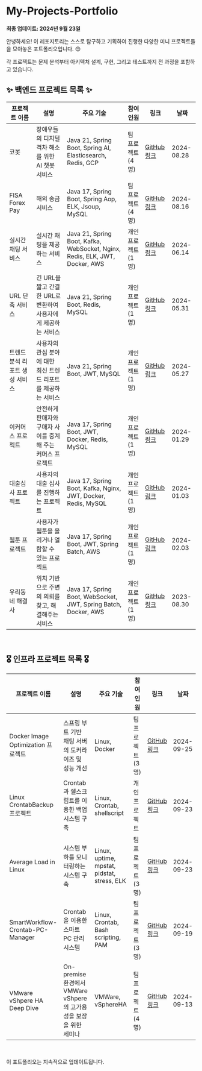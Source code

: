 # My-Projects-Portfolio

**최종 업데이트: 2024년 9월 23일**

안녕하세요! 이 레포지토리는 스스로 탐구하고 기획하여 진행한 다양한 미니 프로젝트들을 모아놓은 포트폴리오입니다. 😊

각 프로젝트는 문제 분석부터 아키텍처 설계, 구현, 그리고 테스트까지 전 과정을 포함하고 있습니다.

## ✨ 백엔드 프로젝트 목록 ✨

| 프로젝트 이름           | 설명                                     | 주요 기술                                                                       | 참여 인원        | 링크                                                               | 날짜         |
|-------------------|----------------------------------------|-----------------------------------------------------------------------------|--------------|------------------------------------------------------------------|------------|
| 코봇                | 장애우들의 디지털 격차 해소를 위한 AI 챗봇 서비스          | Java 21, Spring Boot, Spring AI, Elasticsearch, Redis, GCP                  | 팀 프로젝트 (4명)  | [GitHub 링크](https://github.com/publiko2024/kobot_backend)        | 2024-08.28 |
| FISA Forex Pay    | 해외 송금 서비스                              | Java 17, Spring Boot, Spring Aop, ELK, Jsoup, MySQL                         | 팀 프로젝트 (4명)  | [GitHub 링크](https://github.com/SeokCheol-Lee/FISA-Forex-Pay)     | 2024-08.16 |
| 실시간 채팅 서비스        | 실시간 채팅을 제공하는 서비스                       | Java 21, Spring Boot, Kafka, WebSocket, Nginx, Redis, ELK, JWT, Docker, AWS | 개인 프로젝트 (1명) | [GitHub 링크](https://github.com/f-lab-edu/chat-server)            | 2024-06.14 |
| URL 단축 서비스        | 긴 URL을 짧고 간결한 URL로 변환하여 사용자에게 제공하는 서비스 | Java 21, Spring Boot, Redis, MySQL                                          | 개인 프로젝트 (1명) | [GitHub 링크](https://github.com/SeokCheol-Lee/ShortenURL)         | 2024-05.31 |
| 트렌드 분석 리포트 생성 서비스 | 사용자의 관심 분야에 대한 최신 트렌드 리포트를 제공하는 서비스    | Java 21, Spring Boot, JWT, MySQL                                            | 개인 프로젝트 (1명) | [GitHub 링크](https://github.com/SeokCheol-Lee/trend-report)       | 2024-05.27 |
| 이커머스 프로젝트         | 안전하게 판매자와 구매자 사이를 중계해 주는 커머스 프로젝트      | Java 17, Spring Boot, JWT, Docker, Redis, MySQL                             | 개인 프로젝트 (1명) | [GitHub 링크](https://github.com/SeokCheol-Lee/Commerce)           | 2024-01.29 |
| 대출심사 프로젝트         | 사용자의 대출 심사를 진행하는 프로젝트                  | Java 17, Spring Boot, Kafka, Nginx, JWT, Docker, Redis, MySQL               | 개인 프로젝트 (1명) | [GitHub 링크](https://github.com/SeokCheol-Lee/fintech)            | 2024-01.03 |
| 웹툰 프로젝트           | 사용자가 웹툰을 올리거나 열람할 수 있는 프로젝트            | Java 17, Spring Boot, JWT, Spring Batch, AWS                                | 개인 프로젝트 (1명) | [GitHub 링크](https://github.com/SeokCheol-Lee/Webtoon)            | 2024-02.03 |
| 우리동네 해결사          | 위치 기반으로 주변의 의뢰를 찾고, 해결해주는 서비스          | Java 17, Spring Boot, WebSocket, JWT, Spring Batch, Docker, AWS             | 개인 프로젝트 (1명) | [GitHub 링크](https://github.com/my-neighborhood-solver/nsBackEnd) | 2023-08.30 |

<br>

## 🎖️ 인프라 프로젝트 목록 🎖️

| 프로젝트 이름                          | 설명                                               | 주요 기술                                       | 참여 인원       | 링크                                                                      | 날짜         |
|----------------------------------|--------------------------------------------------|---------------------------------------------|-------------|-------------------------------------------------------------------------|------------|
| Docker Image Optimization 프로젝트   | 스프링 부트 기반 채팅 서버의 도커라이즈 및 성능 개선                   | Linux, Docker                               | 팀 프로젝트 (3명) | [GitHub 링크](https://github.com/SeokCheol-Lee/Docker_Image_Optimization) | 2024-09-25 |
| Linux CrontabBackup 프로젝트         | Crontab과 쉘스크립트를 이용한 백업 시스템 구축                    | Linux, Crontab, shellscript                 | 개인 프로젝트     | [GitHub 링크](https://github.com/SeokCheol-Lee/Linux_CrontabBackup)       | 2024-09-23 |
| Average Load in Linux            | 시스템 부하를 모니터링하는 시스템 구축                            | Linux, uptime, mpstat, pidstat, stress, ELK | 팀 프로젝트 (3명) | [GitHub 링크](https://github.com/SeokCheol-Lee/Average_Load_in_Linux)     | 2024-09-23 |
| SmartWorkflow-Crontab-PC-Manager | Crontab을 이용한 스마트 PC 관리 시스템                       | Linux, Crontab, Bash scripting, PAM         | 팀 프로젝트 (3명) | [GitHub 링크](https://github.com/SeokCheol-Lee/WooriFISA_linux_crontab)   | 2024-09-19 |
| VMware vShpere HA Deep Dive      | On-premise 환경에서 VMWare vShpere의 고가용성을 보장을 위한 세미나 | VMWare, vSphereHA                           | 팀 프로젝트 (4명) | [GitHub 링크](https://github.com/SeokCheol-Lee/vSphereHA_Seminar)         | 2024-09-13 |

<br>

이 포트폴리오는 지속적으로 업데이트됩니다.

